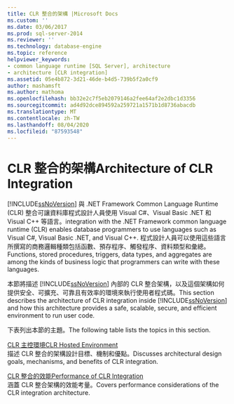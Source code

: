 ```yaml
---
title: CLR 整合的架構 |Microsoft Docs
ms.custom: ''
ms.date: 03/06/2017
ms.prod: sql-server-2014
ms.reviewer: ''
ms.technology: database-engine
ms.topic: reference
helpviewer_keywords:
- common language runtime [SQL Server], architecture
- architecture [CLR integration]
ms.assetid: 05e4b872-3d21-46de-b4d5-739b5f2a0cf9
author: mashamsft
ms.author: mathoma
ms.openlocfilehash: bb32e2c7f5eb2079146a2fee64af2e2dbc1d3356
ms.sourcegitcommit: ad4d92dce894592a259721a1571b1d8736abacdb
ms.translationtype: MT
ms.contentlocale: zh-TW
ms.lasthandoff: 08/04/2020
ms.locfileid: "87593548"
---
```

# <a name="architecture-of-clr-integration"></a><span data-ttu-id="837fc-102">CLR 整合的架構</span><span class="sxs-lookup"><span data-stu-id="837fc-102">Architecture of CLR Integration</span></span>
  [!INCLUDE[ssNoVersion](../../includes/ssnoversion-md.md)] <span data-ttu-id="837fc-103">與 .NET Framework Common Language Runtime (CLR) 整合可讓資料庫程式設計人員使用 Visual C#、Visual Basic .NET 和 Visual C++ 等語言。</span><span class="sxs-lookup"><span data-stu-id="837fc-103">integration with the .NET Framework common language runtime (CLR) enables database programmers to use languages such as Visual C#, Visual Basic .NET, and Visual C++.</span></span> <span data-ttu-id="837fc-104">程式設計人員可以使用這些語言所撰寫的商務邏輯種類包括函數、預存程序、觸發程序、資料類型和彙總。</span><span class="sxs-lookup"><span data-stu-id="837fc-104">Functions, stored procedures, triggers, data types, and aggregates are among the kinds of business logic that programmers can write with these languages.</span></span>  
  
 <span data-ttu-id="837fc-105">本節將描述 [!INCLUDE[ssNoVersion](../../includes/ssnoversion-md.md)] 內部的 CLR 整合架構，以及這個架構如何提供安全、可擴充、可靠且有效率的環境來執行使用者程式碼。</span><span class="sxs-lookup"><span data-stu-id="837fc-105">This section describes the architecture of CLR integration inside [!INCLUDE[ssNoVersion](../../includes/ssnoversion-md.md)] and how this architecture provides a safe, scalable, secure, and efficient environment to run user code.</span></span>  
  
 <span data-ttu-id="837fc-106">下表列出本節的主題。</span><span class="sxs-lookup"><span data-stu-id="837fc-106">The following table lists the topics in this section.</span></span>  
  
 [<span data-ttu-id="837fc-107">CLR 主控環境</span><span class="sxs-lookup"><span data-stu-id="837fc-107">CLR Hosted Environment</span></span>](../../relational-databases/clr-integration/clr-integration-architecture-clr-hosted-environment.md)  
 <span data-ttu-id="837fc-108">描述 CLR 整合的架構設計目標、機制和優點。</span><span class="sxs-lookup"><span data-stu-id="837fc-108">Discusses architectural design goals, mechanisms, and benefits of CLR integration.</span></span>  
  
 [<span data-ttu-id="837fc-109">CLR 整合的效能</span><span class="sxs-lookup"><span data-stu-id="837fc-109">Performance of CLR Integration</span></span>](../../relational-databases/clr-integration/clr-integration-architecture-performance.md)  
 <span data-ttu-id="837fc-110">涵蓋 CLR 整合架構的效能考量。</span><span class="sxs-lookup"><span data-stu-id="837fc-110">Covers performance considerations of the CLR integration architecture.</span></span>  
  
  
